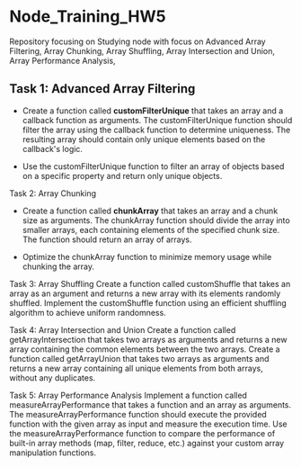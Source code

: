 # Node_Training_HW5
Repository focusing on Studying node with focus on Advanced Array Filtering,  Array Chunking, Array Shuffling, Array Intersection and Union, Array Performance Analysis, 

## Task 1: Advanced Array Filtering
- Create a function called **customFilterUnique** that takes an array and a callback function as arguments. The customFilterUnique function should filter the array using the callback function to determine uniqueness. The resulting array should contain only unique elements based on the callback's logic.

- Use the customFilterUnique function to filter an array of objects based on a specific property and return only unique objects.

Task 2: Array Chunking
- Create a function called **chunkArray** that takes an array and a chunk size as arguments. The chunkArray function should divide the array into smaller arrays, each containing elements of the specified chunk size. The function should return an array of arrays.

- Optimize the chunkArray function to minimize memory usage while chunking the array.

Task 3: Array Shuffling
Create a function called customShuffle that takes an array as an argument and returns a new array with its elements randomly shuffled.
Implement the customShuffle function using an efficient shuffling algorithm to achieve uniform randomness.

Task 4: Array Intersection and Union
Create a function called getArrayIntersection that takes two arrays as arguments and returns a new array containing the common elements between the two arrays.
Create a function called getArrayUnion that takes two arrays as arguments and returns a new array containing all unique elements from both arrays, without any duplicates.

Task 5: Array Performance Analysis
Implement a function called measureArrayPerformance that takes a function and an array as arguments. The measureArrayPerformance function should execute the provided function with the given array as input and measure the execution time.
Use the measureArrayPerformance function to compare the performance of built-in array methods (map, filter, reduce, etc.) against your custom array manipulation functions.